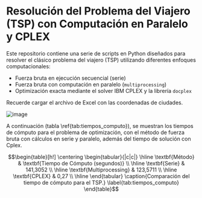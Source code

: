 # Resolución del Problema del Viajero (TSP) con Computación en Paralelo y CPLEX

Este repositorio contiene una serie de scripts en Python diseñados para resolver el clásico problema del viajero (TSP) utilizando diferentes enfoques computacionales:

- Fuerza bruta en ejecución secuencial (serie)
- Fuerza bruta con computación en paralelo (`multiprocessing`)
- Optimización exacta mediante el solver IBM CPLEX y la librería `docplex`

Recuerde cargar el archivo de Excel con las coordenadas de ciudades.

![image](https://github.com/user-attachments/assets/fbaa174f-2e0c-4cef-a01b-6e9d3eeeb8b8)


A continuación (tabla \ref{tab:tiempos_computo}), se muestran los tiempos de cómputo para el problema de optimización, con el método de fuerza bruta con cálculos en serie y paralelo, además del tiempo de solución con Cplex.

$$\begin{table}[h!]
\centering
\begin{tabular}{|c|c|}
\hline
\textbf{Método} & \textbf{Tiempo de Cómputo (segundos)} \\
\hline
\textbf{Serie} & 141,3052 \\
\hline
\textbf{Multiprocessing} & 123,5711 \\
\hline
\textbf{CPLEX} & 0,27 \\
\hline
\end{tabular}
\caption{Comparación del tiempo de cómputo para el TSP.}
\label{tab:tiempos_computo}
\end{table}$$
